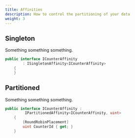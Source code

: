 ```yaml
---
title: Affinities
description: How to control the partitioning of your data
weight: 3
---
```


## Singleton

Something something something.

```c#
public interface ICounterAffinity 
        : ISingletonAffinity<ICounterAffinity>
    {
    }
```

## Partitioned

Something something something.

```c#
public interface ICounterAffinity :
         IPartitionedAffinity<ICounterAffinity, uint>
    {
        [RoundRobinPlacement]
        uint CounterId { get; }
    }
```